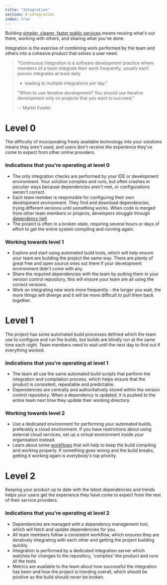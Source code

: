 ```yaml
---
title: "Integration"
section: 8-integration
index: true
---
```


Building [simpler, clearer, faster public services](http://www.dto.gov.au) means reusing what's out there, working with others, and sharing what you've done.

Integration is the exercise of combining work performed by the team and others into a cohesive product that solves a user need.


>"Continuous Integration is a software development practice where members of a
>team integrate their work frequently, usually each person integrates at least daily
>- leading to multiple integrations per day."
>
>
>"When to use iterative development? You should use iterative development only
>on projects that you want to succeed."
>
>-- Martin Fowler

# Level 0

The difficulty of incorporating freely available technology into your solutions means they aren't used, and users don't receive the experience they've come to expect from other online providers.


### Indications that you're operating at level 0
 - The only integration checks are performed by your IDE or development environment. Your solution compiles and runs, but often crashes in peculiar ways because dependencies aren't met, or configurations weren't correct.
 - Each team member is responsible for configuring their own development environment. They find and download dependencies, trying different versions until something works. When code is merged from other team members or projects, developers struggle through [dependency hell](https://en.wikipedia.org/wiki/Dependency_hell).
 - The project is often in a broken state, requiring several hours or days of effort to get the entire system compiling and running again.

### Working towards level 1
 - Explore and start using automated build tools, which will help ensure your team are building the project the same way. There are plenty of great free and open source ones out there if your development environment didn't come with any.
 - Share the required dependencies with the team by putting them in your version control repository, this will ensure your team are all using the correct versions.
 - Work on integrating new work more frequently - the longer you wait, the more things will diverge and it will be more difficult to pull them back together.


# Level 1

The project has some automated build processes defined which the team use to configure and run the builds, but builds are blindly run at the same time each night. Team members need to wait until the next day to find out if everything worked.

### Indications that you're operating at level 1

- The team all use the same automated build scripts that perform the integration and compilation process, which helps ensure that the product is consistent, repeatable and predictable.
- Dependencies are centrally and authoritatively stored within the version control repository. When a dependency is updated, it is pushed to the entire team next time they update their working directory.

### Working towards level 2
- Use a dedicated environment for performing your automated builds, preferably a cloud environment. If you have restrictions about using external cloud services, set up a virtual environment inside your organisation instead.
- Learn about some [workflows](https://guides.github.com/introduction/flow/) that will help to keep the build compiling and working properly. If something goes wrong and the build breaks, getting it working again is _everybody's_ top priority.


# Level 2

Keeping your product up to date with the latest dependencies and trends helps your users get the experience they have come to expect from the rest of their service providers.

### Indications that you're operating at level 2

- Dependencies are managed with a dependency management tool, which will fetch and update dependencies for you.
- All team members follow a consistent workflow, which ensures they are iteratively integrating with each other and getting the project building quickly.
- Integration is performed by a dedicated integration server which watches for changes to the repository, 'complies' the product and runs all the tests
- Metrics are available to the team about how successful the integration has been and how the project is trending overall, which should be positive as the build should never be broken.
